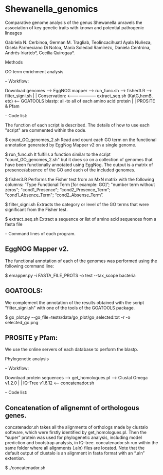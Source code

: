 # Shewanella_genomics
Comparative genome analysis of the genus Shewanella unravels the association of key genetic traits with known and potential pathogenic lineages 

Gabriela N. Cerbinoa, German M. Tragliab, Teolincacihuatl Ayala Nuñeza, Gisela Parmeciano Di Notoa, María Soledad Ramírezc, Daniela Centróna, Andrés Iriarteb*, Cecilia Quirogaa*.


Methods

GO term enrichment analysis

– Workflow:

Download genomes —> EggNOG mapper —> run_func.sh —-> fisher3.R —> filter_signi.sh
										          |
										          |
Conservation:   <——————— extract_seq.sh (KatG,hemB, etc)  <— GOATOOLS
   blastp: all-to all of each 
        amino acid protein
| 
	|
PROSITE & Pfam

– Code list:

The function of each script is described. The details of how to use each "script" are commented within the code.

$ count_GO_genomes_2.sh
Read and count each GO term on the functional annotation generated by EggNog Mapper v2 on a single genome.

$ run_func.sh
It fulfills a function similar to the script "count_GO_genomes_2.sh" but it does so on a collection of genomes that have been functionally annotated using EggNog. The output is a matrix of presence/absence of the GO and each of the included genomes.

$ fisher3.R
Performs the Fisher test from an MxN matrix with the following columns: “Type Functional Term [for example: GO]”; "number term without zeros"; "cond1_Presence"; “cond2_Presence_Term”; "cond1_Absence_Term"; “cond2_Absense_Term”.

$ filter_signi.sh
Extracts the category or level of the GO terms that were significant from the Fisher test.

$ extract_seq.sh
Extract a sequence or list of amino acid sequences from a fasta file

– Command lines of each program.
## EggNOG Mapper v2. 

The functional annotation of each of the genomes was performed using the following command line:

$ emapper.py -i FASTA_FILE_PROTS -o test --tax_scope bacteria

## GOATOOLS:
We complement the annotation of the results obtained with the script "filter_signi.sh" with one of the tools of the GOATOOLS package.

$ go_plot.py --go_file=tests/data/go_plot/go_selected.txt -r -o selected_go.png

## PROSITE y Pfam:
We use the online servers of each database to perform the blastp.




Phylogenetic analysis

– Workflow:

Download protein sequences —>  get_homologues.pl  —> Clustal Omega v1.2.0
|
|
IQ-Tree v1.6.12 <— concatenador.sh

– Code list:

## Concatenation of alignemnt of orthologous genes.
concatenador.sh takes all the alignments of orthologs made by clustalo software, which were firstly identified by get_homologues.pl. Then the “super” protein was used for phylogenetic analysis, including model prediction and bootstrap analysis, in IQ-tree. concatenador.sh run within the same folder where all alignments (.aln) files are located. Note that the default output of clustalo is an alignment in fasta format with an “.aln” extention.  

$ ./concatenador.sh

